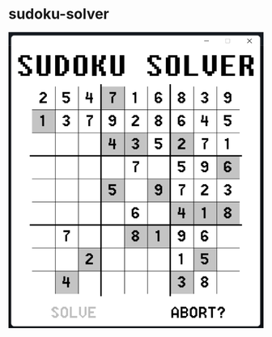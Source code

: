 # sudoku-solver

![screenie](https://github.com/scott-sattler/sudoku-solver/blob/main/sudoku_solver_screenshot.png?raw=true)

